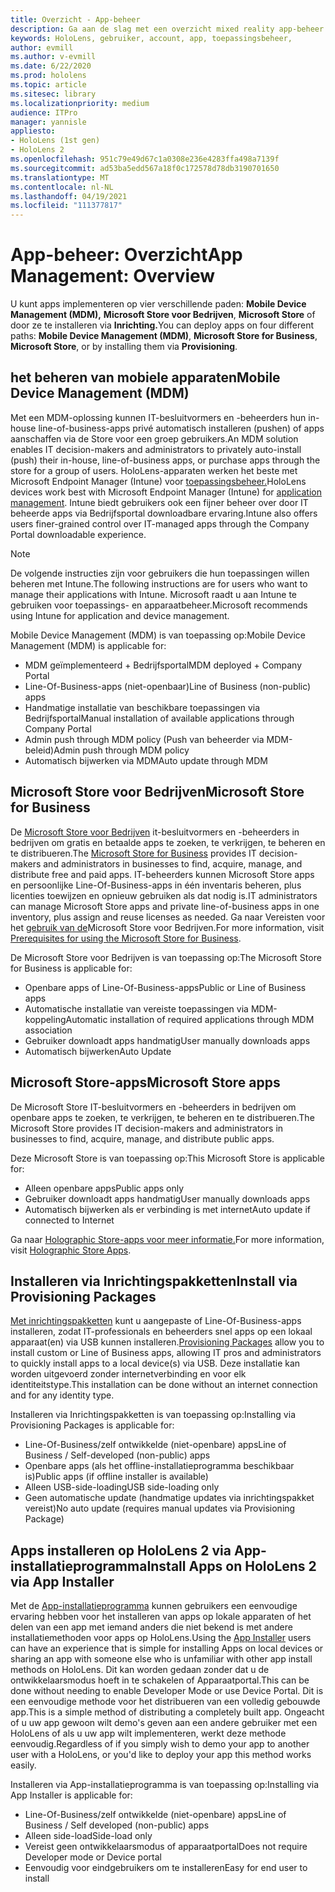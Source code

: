 ```yaml
---
title: Overzicht - App-beheer
description: Ga aan de slag met een overzicht mixed reality app-beheer met Mobile Device Management, Microsoft Store voor Bedrijven en inrichtingspakketten.
keywords: HoloLens, gebruiker, account, app, toepassingsbeheer,
author: evmill
ms.author: v-evmill
ms.date: 6/22/2020
ms.prod: hololens
ms.topic: article
ms.sitesec: library
ms.localizationpriority: medium
audience: ITPro
manager: yannisle
appliesto:
- HoloLens (1st gen)
- HoloLens 2
ms.openlocfilehash: 951c79e49d67c1a0308e236e4283ffa498a7139f
ms.sourcegitcommit: ad53ba5edd567a18f0c172578d78db3190701650
ms.translationtype: MT
ms.contentlocale: nl-NL
ms.lasthandoff: 04/19/2021
ms.locfileid: "111377817"
---
```

# <a name="app-management-overview"></a><span data-ttu-id="18d03-104">App-beheer: Overzicht</span><span class="sxs-lookup"><span data-stu-id="18d03-104">App Management: Overview</span></span>

<span data-ttu-id="18d03-105">U kunt apps implementeren op vier verschillende paden: **Mobile Device Management (MDM),** **Microsoft Store voor Bedrijven**, **Microsoft Store** of door ze te installeren via **Inrichting.**</span><span class="sxs-lookup"><span data-stu-id="18d03-105">You can deploy apps on four different paths: **Mobile Device Management (MDM)**, **Microsoft Store for Business**, **Microsoft Store**, or by installing them via **Provisioning**.</span></span>

## <a name="mobile-device-management-mdm"></a><span data-ttu-id="18d03-106">het beheren van mobiele apparaten</span><span class="sxs-lookup"><span data-stu-id="18d03-106">Mobile Device Management (MDM)</span></span>

<span data-ttu-id="18d03-107">Met een MDM-oplossing kunnen IT-besluitvormers en -beheerders hun in-house line-of-business-apps privé automatisch installeren (pushen) of apps aanschaffen via de Store voor een groep gebruikers.</span><span class="sxs-lookup"><span data-stu-id="18d03-107">An MDM solution enables IT decision-makers and administrators to privately auto-install (push) their in-house, line-of-business apps, or purchase apps through the store for a group of users.</span></span> <span data-ttu-id="18d03-108">HoloLens-apparaten werken het beste met Microsoft Endpoint Manager (Intune) voor [toepassingsbeheer.](app-deploy-intune.md)</span><span class="sxs-lookup"><span data-stu-id="18d03-108">HoloLens devices work best with Microsoft Endpoint Manager (Intune) for [application management](app-deploy-intune.md).</span></span> <span data-ttu-id="18d03-109">Intune biedt gebruikers ook een fijner beheer over door IT beheerde apps via Bedrijfsportal downloadbare ervaring.</span><span class="sxs-lookup"><span data-stu-id="18d03-109">Intune also offers users finer-grained control over IT-managed apps through the Company Portal downloadable experience.</span></span>

> [!NOTE]
> <span data-ttu-id="18d03-110">De volgende instructies zijn voor gebruikers die hun toepassingen willen beheren met Intune.</span><span class="sxs-lookup"><span data-stu-id="18d03-110">The following instructions are for users who want to manage their applications with Intune.</span></span> <span data-ttu-id="18d03-111">Microsoft raadt u aan Intune te gebruiken voor toepassings- en apparaatbeheer.</span><span class="sxs-lookup"><span data-stu-id="18d03-111">Microsoft recommends using Intune for application and device management.</span></span>

<span data-ttu-id="18d03-112">Mobile Device Management (MDM) is van toepassing op:</span><span class="sxs-lookup"><span data-stu-id="18d03-112">Mobile Device Management (MDM) is applicable for:</span></span>

* <span data-ttu-id="18d03-113">MDM geïmplementeerd + Bedrijfsportal</span><span class="sxs-lookup"><span data-stu-id="18d03-113">MDM deployed + Company Portal</span></span>
* <span data-ttu-id="18d03-114">Line-Of-Business-apps (niet-openbaar)</span><span class="sxs-lookup"><span data-stu-id="18d03-114">Line of Business (non-public) apps</span></span>
* <span data-ttu-id="18d03-115">Handmatige installatie van beschikbare toepassingen via Bedrijfsportal</span><span class="sxs-lookup"><span data-stu-id="18d03-115">Manual installation of available applications through Company Portal</span></span>
* <span data-ttu-id="18d03-116">Admin push through MDM policy (Push van beheerder via MDM-beleid)</span><span class="sxs-lookup"><span data-stu-id="18d03-116">Admin push through MDM policy</span></span>
* <span data-ttu-id="18d03-117">Automatisch bijwerken via MDM</span><span class="sxs-lookup"><span data-stu-id="18d03-117">Auto update through MDM</span></span>

## <a name="microsoft-store-for-business"></a><span data-ttu-id="18d03-118">Microsoft Store voor Bedrijven</span><span class="sxs-lookup"><span data-stu-id="18d03-118">Microsoft Store for Business</span></span>

<span data-ttu-id="18d03-119">De [Microsoft Store voor Bedrijven](app-deploy-store-business.md) it-besluitvormers en -beheerders in bedrijven om gratis en betaalde apps te zoeken, te verkrijgen, te beheren en te distribueren.</span><span class="sxs-lookup"><span data-stu-id="18d03-119">The [Microsoft Store for Business](app-deploy-store-business.md) provides IT decision-makers and administrators in businesses to find, acquire, manage, and distribute free and paid apps.</span></span> <span data-ttu-id="18d03-120">IT-beheerders kunnen Microsoft Store apps en persoonlijke Line-Of-Business-apps in één inventaris beheren, plus licenties toewijzen en opnieuw gebruiken als dat nodig is.</span><span class="sxs-lookup"><span data-stu-id="18d03-120">IT administrators can manage Microsoft Store apps and private line-of-business apps in one inventory, plus assign and reuse licenses as needed.</span></span> <span data-ttu-id="18d03-121">Ga naar Vereisten voor het [gebruik van de](https://docs.microsoft.com/microsoft-store/prerequisites-microsoft-store-for-business)Microsoft Store voor Bedrijven.</span><span class="sxs-lookup"><span data-stu-id="18d03-121">For more information, visit [Prerequisites for using the Microsoft Store for Business](https://docs.microsoft.com/microsoft-store/prerequisites-microsoft-store-for-business).</span></span>

<span data-ttu-id="18d03-122">De Microsoft Store voor Bedrijven is van toepassing op:</span><span class="sxs-lookup"><span data-stu-id="18d03-122">The Microsoft Store for Business is applicable for:</span></span>

* <span data-ttu-id="18d03-123">Openbare apps of Line-Of-Business-apps</span><span class="sxs-lookup"><span data-stu-id="18d03-123">Public or Line of Business apps</span></span>
* <span data-ttu-id="18d03-124">Automatische installatie van vereiste toepassingen via MDM-koppeling</span><span class="sxs-lookup"><span data-stu-id="18d03-124">Automatic installation of required applications through MDM association</span></span>
* <span data-ttu-id="18d03-125">Gebruiker downloadt apps handmatig</span><span class="sxs-lookup"><span data-stu-id="18d03-125">User manually downloads apps</span></span>
* <span data-ttu-id="18d03-126">Automatisch bijwerken</span><span class="sxs-lookup"><span data-stu-id="18d03-126">Auto Update</span></span>

## <a name="microsoft-store-apps"></a><span data-ttu-id="18d03-127">Microsoft Store-apps</span><span class="sxs-lookup"><span data-stu-id="18d03-127">Microsoft Store apps</span></span>

<span data-ttu-id="18d03-128">De Microsoft Store IT-besluitvormers en -beheerders in bedrijven om openbare apps te zoeken, te verkrijgen, te beheren en te distribueren.</span><span class="sxs-lookup"><span data-stu-id="18d03-128">The Microsoft Store provides IT decision-makers and administrators in businesses to find, acquire, manage, and distribute public apps.</span></span>

<span data-ttu-id="18d03-129">Deze Microsoft Store is van toepassing op:</span><span class="sxs-lookup"><span data-stu-id="18d03-129">This Microsoft Store is applicable for:</span></span>

* <span data-ttu-id="18d03-130">Alleen openbare apps</span><span class="sxs-lookup"><span data-stu-id="18d03-130">Public apps only</span></span>
* <span data-ttu-id="18d03-131">Gebruiker downloadt apps handmatig</span><span class="sxs-lookup"><span data-stu-id="18d03-131">User manually downloads apps</span></span>
* <span data-ttu-id="18d03-132">Automatisch bijwerken als er verbinding is met internet</span><span class="sxs-lookup"><span data-stu-id="18d03-132">Auto update if connected to Internet</span></span>

<span data-ttu-id="18d03-133">Ga naar [Holographic Store-apps voor meer informatie.](https://docs.microsoft.com/hololens/holographic-store-apps)</span><span class="sxs-lookup"><span data-stu-id="18d03-133">For more information, visit [Holographic Store Apps](https://docs.microsoft.com/hololens/holographic-store-apps).</span></span>

## <a name="install-via-provisioning-packages"></a><span data-ttu-id="18d03-134">Installeren via Inrichtingspakketten</span><span class="sxs-lookup"><span data-stu-id="18d03-134">Install via Provisioning Packages</span></span>

<span data-ttu-id="18d03-135">[Met inrichtingspakketten](app-deploy-provisioning-package.md) kunt u aangepaste of Line-Of-Business-apps installeren, zodat IT-professionals en beheerders snel apps op een lokaal apparaat(en) via USB kunnen installeren.</span><span class="sxs-lookup"><span data-stu-id="18d03-135">[Provisioning Packages](app-deploy-provisioning-package.md) allow you to install custom or Line of Business apps, allowing IT pros and administrators to quickly install apps to a local device(s) via USB.</span></span> <span data-ttu-id="18d03-136">Deze installatie kan worden uitgevoerd zonder internetverbinding en voor elk identiteitstype.</span><span class="sxs-lookup"><span data-stu-id="18d03-136">This installation can be done without an internet connection and for any identity type.</span></span>

<span data-ttu-id="18d03-137">Installeren via Inrichtingspakketten is van toepassing op:</span><span class="sxs-lookup"><span data-stu-id="18d03-137">Installing via Provisioning Packages is applicable for:</span></span>

* <span data-ttu-id="18d03-138">Line-Of-Business/zelf ontwikkelde (niet-openbare) apps</span><span class="sxs-lookup"><span data-stu-id="18d03-138">Line of Business / Self-developed (non-public) apps</span></span>
* <span data-ttu-id="18d03-139">Openbare apps (als het offline-installatieprogramma beschikbaar is)</span><span class="sxs-lookup"><span data-stu-id="18d03-139">Public apps (if offline installer is available)</span></span>
* <span data-ttu-id="18d03-140">Alleen USB-side-loading</span><span class="sxs-lookup"><span data-stu-id="18d03-140">USB side-loading only</span></span>
* <span data-ttu-id="18d03-141">Geen automatische update (handmatige updates via inrichtingspakket vereist)</span><span class="sxs-lookup"><span data-stu-id="18d03-141">No auto update (requires manual updates via Provisioning Package)</span></span>

## <a name="install-apps-on-hololens-2-via-app-installer"></a><span data-ttu-id="18d03-142">Apps installeren op HoloLens 2 via App-installatieprogramma</span><span class="sxs-lookup"><span data-stu-id="18d03-142">Install Apps on HoloLens 2 via App Installer</span></span>

<span data-ttu-id="18d03-143">Met de [App-installatieprogramma](app-deploy-app-installer.md) kunnen gebruikers een eenvoudige ervaring hebben voor het installeren van apps op lokale apparaten of het delen van een app met iemand anders die niet bekend is met andere installatiemethoden voor apps op HoloLens.</span><span class="sxs-lookup"><span data-stu-id="18d03-143">Using the [App Installer](app-deploy-app-installer.md) users can have an experience that is simple for installing Apps on local devices or sharing an app with someone else who is unfamiliar with other app install methods on HoloLens.</span></span> <span data-ttu-id="18d03-144">Dit kan worden gedaan zonder dat u de ontwikkelaarsmodus hoeft in te schakelen of Apparaatportal.</span><span class="sxs-lookup"><span data-stu-id="18d03-144">This can be done without needing to enable Developer Mode or use Device Portal.</span></span> <span data-ttu-id="18d03-145">Dit is een eenvoudige methode voor het distribueren van een volledig gebouwde app.</span><span class="sxs-lookup"><span data-stu-id="18d03-145">This is a simple method of distributing a completely built app.</span></span> <span data-ttu-id="18d03-146">Ongeacht of u uw app gewoon wilt demo's geven aan een andere gebruiker met een HoloLens of als u uw app wilt implementeren, werkt deze methode eenvoudig.</span><span class="sxs-lookup"><span data-stu-id="18d03-146">Regardless of if you simply wish to demo your app to another user with a HoloLens, or you'd like to deploy your app this method works easily.</span></span>

<span data-ttu-id="18d03-147">Installeren via App-installatieprogramma is van toepassing op:</span><span class="sxs-lookup"><span data-stu-id="18d03-147">Installing via App Installer is applicable for:</span></span>

* <span data-ttu-id="18d03-148">Line-Of-Business/zelf ontwikkelde (niet-openbare) apps</span><span class="sxs-lookup"><span data-stu-id="18d03-148">Line of Business / Self developed (non-public) apps</span></span>
* <span data-ttu-id="18d03-149">Alleen side-load</span><span class="sxs-lookup"><span data-stu-id="18d03-149">Side-load only</span></span>
* <span data-ttu-id="18d03-150">Vereist geen ontwikkelaarsmodus of apparaatportal</span><span class="sxs-lookup"><span data-stu-id="18d03-150">Does not require Developer mode or Device portal</span></span>
* <span data-ttu-id="18d03-151">Eenvoudig voor eindgebruikers om te installeren</span><span class="sxs-lookup"><span data-stu-id="18d03-151">Easy for end user to install</span></span>
